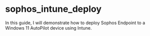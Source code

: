 # sophos_intune_deploy
In this guide, I will demonstrate how to deploy Sophos Endpoint to a Windows 11 AutoPilot device using Intune.
